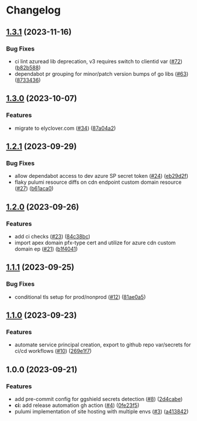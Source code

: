 # Changelog

## [1.3.1](https://github.com/kevholmes/elyclover.com-infra/compare/v1.3.0...v1.3.1) (2023-11-16)


### Bug Fixes

* ci lint azuread lib deprecation, v3 requires switch to clientid var ([#72](https://github.com/kevholmes/elyclover.com-infra/issues/72)) ([b82b588](https://github.com/kevholmes/elyclover.com-infra/commit/b82b588eded518039666595a744a33db1d3dad55))
* dependabot pr grouping for minor/patch version bumps of go libs ([#63](https://github.com/kevholmes/elyclover.com-infra/issues/63)) ([8733436](https://github.com/kevholmes/elyclover.com-infra/commit/8733436ab3ea98d8b72825079d7651c265f55f96))

## [1.3.0](https://github.com/kevholmes/elyclover.com-infra/compare/v1.2.1...v1.3.0) (2023-10-07)


### Features

* migrate to elyclover.com ([#34](https://github.com/kevholmes/elyclover.com-infra/issues/34)) ([87a04a2](https://github.com/kevholmes/elyclover.com-infra/commit/87a04a21f42cecb3efd04156ab68731b660983fb))

## [1.2.1](https://github.com/kevholmes/elyclover.com-infra/compare/v1.2.0...v1.2.1) (2023-09-29)


### Bug Fixes

* allow dependabot access to dev azure SP secret token ([#24](https://github.com/kevholmes/elyclover.com-infra/issues/24)) ([eb29d2f](https://github.com/kevholmes/elyclover.com-infra/commit/eb29d2fcbef6243b590020ae35ff6a4a02e9c6b3))
* flaky pulumi resource diffs on cdn endpoint custom domain resource ([#27](https://github.com/kevholmes/elyclover.com-infra/issues/27)) ([b61aca0](https://github.com/kevholmes/elyclover.com-infra/commit/b61aca0b7f0c86fad2742428626fe605b09d6552))

## [1.2.0](https://github.com/kevholmes/elyclover.com-infra/compare/v1.1.1...v1.2.0) (2023-09-26)


### Features

* add ci checks ([#23](https://github.com/kevholmes/elyclover.com-infra/issues/23)) ([84c38bc](https://github.com/kevholmes/elyclover.com-infra/commit/84c38bc911a79dc9f7002b9a0c0c569c35de66e2))
* import apex domain pfx-type cert and utilize for azure cdn custom domain ep ([#21](https://github.com/kevholmes/elyclover.com-infra/issues/21)) ([b1f4041](https://github.com/kevholmes/elyclover.com-infra/commit/b1f40413ded72467eb6c798f08c8fd5f6f28e48e))

## [1.1.1](https://github.com/kevholmes/elyclover.com-infra/compare/v1.1.0...v1.1.1) (2023-09-25)


### Bug Fixes

* conditional tls setup for prod/nonprod ([#12](https://github.com/kevholmes/elyclover.com-infra/issues/12)) ([81ae0a5](https://github.com/kevholmes/elyclover.com-infra/commit/81ae0a52df238a76012df7a6edd3089fffaba74a))

## [1.1.0](https://github.com/kevholmes/elyclover.com-infra/compare/v1.0.0...v1.1.0) (2023-09-23)


### Features

* automate service principal creation, export to github repo var/secrets for ci/cd workflows ([#10](https://github.com/kevholmes/elyclover.com-infra/issues/10)) ([269e1f7](https://github.com/kevholmes/elyclover.com-infra/commit/269e1f73349a17ade88f0bc69415a70f9277329d))

## 1.0.0 (2023-09-21)


### Features

* add pre-commit config for ggshield secrets detection ([#8](https://github.com/kevholmes/elyclover.com-infra/issues/8)) ([2d4cabe](https://github.com/kevholmes/elyclover.com-infra/commit/2d4cabeff607e0348be21cca07fe9e45ef6a6b23))
* **ci:** add release automation gh action ([#4](https://github.com/kevholmes/elyclover.com-infra/issues/4)) ([0fe23f5](https://github.com/kevholmes/elyclover.com-infra/commit/0fe23f58a5fef627e040406f9b71ffe4e43bc227))
* pulumi implementation of site hosting with multiple envs ([#3](https://github.com/kevholmes/elyclover.com-infra/issues/3)) ([a413842](https://github.com/kevholmes/elyclover.com-infra/commit/a4138424979e301908091addb2808aac6bf72fb8))
